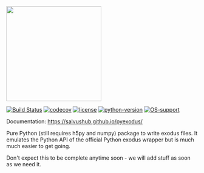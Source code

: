 <img src="http://salvushub.github.io/pyexodus/_static/logo.svg" width="250">

[![Build Status](https://travis-ci.org/krischer/instaseis.svg?branch=master)](https://travis-ci.org/krischer/instaseis) [![codecov](https://codecov.io/gh/SalvusHub/pyexodus/branch/master/graph/badge.svg)](https://codecov.io/gh/SalvusHub/pyexodus) [![license](https://img.shields.io/badge/license-MIT-F57F17.svg)](https://opensource.org/licenses/MIT) [![python-version](https://img.shields.io/badge/python-2.7,3.4,3.5-blue.svg)](http://python.org)
[![OS-support](https://img.shields.io/badge/OS-linux,win,osx-850A8B.svg)](https://github.com/SalvusHub/pyexodus)


Documentation: https://salvushub.github.io/pyexodus/

Pure Python (still requires h5py and numpy) package to write exodus files. It
emulates the Python API of the official Python exodus wrapper but is much much
easier to get going.

Don't expect this to be complete anytime soon - we will add stuff as soon as we
need it.
